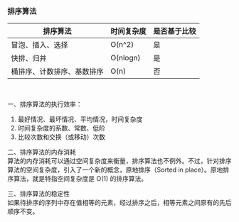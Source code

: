 ### 排序算法


| 排序算法 | 时间复杂度 | 是否基于比较 |
| --- | --- | --- |
| 冒泡、插入、选择 | O(n^2) | 是  |
| 快排、归并 | O(nlogn) | 是 |
| 桶排序、计数排序、基数排序 | O(n) | 否 |

<br>

一、排序算法的执行效率：  
1. 最好情况、最坏情况、平均情况，时间复杂度  
2. 时间复杂度的系数、常数、低阶  
3. 比较次数和交换（或移动）次数  


二、排序算法的内存消耗  
算法的内存消耗可以通过空间复杂度来衡量，排序算法也不例外。不过，针对排序算法的空间复杂度，引入了一个新的概念，原地排序（Sorted in place）。原地排序算法，就是特指空间复杂度是 O(1) 的排序算法。


三、排序算法的稳定性  
如果待排序的序列中存在值相等的元素，经过排序之后，相等元素之间原有的先后顺序不变。  




    
    

